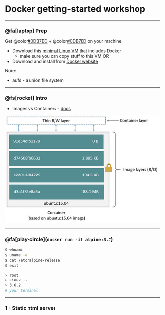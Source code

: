 # Docker getting-started workshop

---

### @fa[laptop] Prep
Get @color[#0DB7ED](`docker`) +  @color[#0DB7ED](`docker-compose`) on your machine

* Download this [minimal Linux VM](http://dl.bintray.com/vmware/photon/2.0/GA/ova/photon-custom-lsilogic-hw11-2.0-304b817.ova) that includes Docker
	* make sure you can copy stuff to this VM
OR
* Download and install from [Docker website](https://docs.docker.com/docker-for-mac/install/)

Note:

- aufs - a union file system

---

### @fs[rocket] Intro
* Images vs Containers - [docs](https://docs.docker.com/v17.09/engine/userguide/storagedriver/imagesandcontainers/#images-and-layers)

![Images and Containers](docker-getting-started-workshop/assets/images/container-layers.jpg)

---

### @fa[play-circle](`docker run -it alpine:3.7`)

```sh
$ whoami
$ uname -a
$ cat /etc/alpine-release
$ exit
```

```sh
> root
> Linux ...
> 3.6.2
# your terminal
```

---

### 1 - Static html server